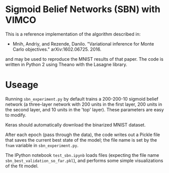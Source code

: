 # Sigmoid Belief Networks (SBN) with VIMCO

This is a reference implementation of the algorithm described in:

* Mnih, Andriy, and Rezende, Danilo. "Variational inference for Monte Carlo objectives." arXiv:1602.06725. 2016.

and may be used to reproduce the MNIST results of that paper. The code is written in Python 2 using Theano with the Lasagne library. 

# Useage

Running `sbn_experiment.py` by default trains a 200-200-10 sigmoid belief network (a three-layer network with 200 units in the first layer, 200 units in the second layer, and 10 units in the 'top' layer). These parameters are easy to modify. 

Keras should automatically download the binarized MNIST dataset. 

After each epoch (pass through the data), the code writes out a Pickle file that saves the current best state of the model; the file name is set by the `fnam` variable in `sbn_experiment.py`. 

The IPython notebook `test_sbn.ipynb` loads files (expecting the file name `sbn_best_validation_so_far.pkl`), and performs some simple visualizations of the fit model. 
